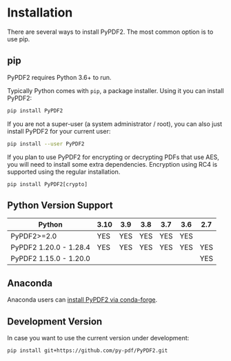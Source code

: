 # Installation

There are several ways to install PyPDF2. The most common option is to use pip.

## pip

PyPDF2 requires Python 3.6+ to run.

Typically Python comes with `pip`, a package installer. Using it you can
install PyPDF2:

```bash
pip install PyPDF2
```

If you are not a super-user (a system administrator / root), you can also just
install PyPDF2 for your current user:

```bash
pip install --user PyPDF2
```

If you plan to use PyPDF2 for encrypting or decrypting PDFs that use AES, you
will need to install some extra dependencies. Encryption using RC4 is supported
using the regular installation.

```
pip install PyPDF2[crypto]
```


## Python Version Support

| Python                 | 3.10 | 3.9 | 3.8 | 3.7 | 3.6 | 2.7 |
| ---------------------- | ---- | --- | --- | --- | --- | --- |
| PyPDF2>=2.0            | YES  | YES | YES | YES | YES |     |
| PyPDF2 1.20.0 - 1.28.4 | YES  | YES | YES | YES | YES | YES |
| PyPDF2 1.15.0 - 1.20.0 |      |     |     |     |     | YES |


## Anaconda

Anaconda users can [install PyPDF2 via conda-forge](https://anaconda.org/conda-forge/pypdf2).


## Development Version

In case you want to use the current version under development:

```bash
pip install git+https://github.com/py-pdf/PyPDF2.git
```
